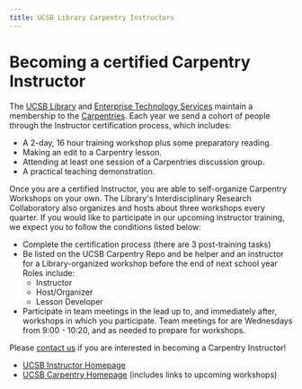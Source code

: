 ```yaml
---
title: UCSB Library Carpentry Instructors
---
```

# Becoming a certified Carpentry Instructor

The [UCSB Library](https://www.library.ucsb.edu/) and [Enterprise Technology 
Services](https://www.it.ucsb.edu/) maintain a membership to the 
[Carpentries](https://carpentries.org/).  Each year we send a cohort of 
people through the Instructor certification process, which includes:

* A 2-day, 16 hour training workshop plus some preparatory reading.
* Making an edit to a Carpentry lesson.
* Attending at least one session of a Carpentries discussion group.
* A practical teaching demonstration.

Once you are a certified Instructor, you are able to self-organize Carpentry 
Workshops on your own. The Library's Interdisciplinary Research Collaboratory 
also organizes and hosts about three workshops every quarter. If you would like to participate in our upcoming instructor 
training, we expect you to follow the conditions listed below: 
* Complete the certification process (there are 3 post-training tasks)
* Be listed on the UCSB Carpentry Repo and be helper and an instructor for a Library-organized workshop before the end of next 
  school year 
  Roles include:
  * Instructor
  * Host/Organizer
  * Lesson Developer 
* Participate in team meetings in the lead up to, and immediately after, workshops in which you participate. Team meetings for 
are Wednesdays from 9:00 - 10:20, and as needed to prepare for workshops. 


Please [contact us](mailto:collaboratory@library.ucsb.edu) if you are interested
in becoming a Carpentry Instructor!

* [UCSB Instructor Homepage](index.html)
* [UCSB Carpentry Homepage](../) (includes links to upcoming workshops)
